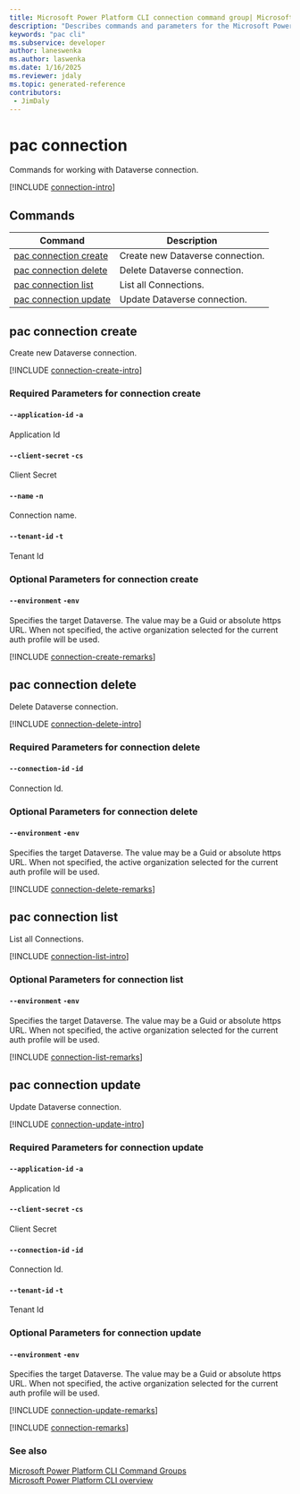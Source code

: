 ```yaml
---
title: Microsoft Power Platform CLI connection command group| Microsoft Docs
description: "Describes commands and parameters for the Microsoft Power Platform CLI connection command group."
keywords: "pac cli"
ms.subservice: developer
author: laneswenka
ms.author: laswenka
ms.date: 1/16/2025
ms.reviewer: jdaly
ms.topic: generated-reference
contributors: 
 - JimDaly
---
```

<!-- 
Do not edit this file. 
This file is generated by a program and any changes will be overwritten when this topic is re-generated.
Use the include files to add additional content to this topic.
-->
# pac connection

Commands for working with Dataverse connection.

[!INCLUDE [connection-intro](includes/connection-intro.md)]

## Commands

|Command|Description|
|---------|---------|
|[pac connection create](#pac-connection-create)|Create new Dataverse connection.|
|[pac connection delete](#pac-connection-delete)|Delete Dataverse connection.|
|[pac connection list](#pac-connection-list)|List all Connections.|
|[pac connection update](#pac-connection-update)|Update Dataverse connection.|


## pac connection create

Create new Dataverse connection.

[!INCLUDE [connection-create-intro](includes/connection-create-intro.md)]


### Required Parameters for connection create

#### `--application-id` `-a`

Application Id

#### `--client-secret` `-cs`

Client Secret

#### `--name` `-n`

Connection name.

#### `--tenant-id` `-t`

Tenant Id


### Optional Parameters for connection create

#### `--environment` `-env`

Specifies the target Dataverse. The value may be a Guid or absolute https URL. When not specified, the active organization selected for the current auth profile will be used.

[!INCLUDE [connection-create-remarks](includes/connection-create-remarks.md)]

## pac connection delete

Delete Dataverse connection.

[!INCLUDE [connection-delete-intro](includes/connection-delete-intro.md)]


### Required Parameters for connection delete

#### `--connection-id` `-id`

Connection Id.


### Optional Parameters for connection delete

#### `--environment` `-env`

Specifies the target Dataverse. The value may be a Guid or absolute https URL. When not specified, the active organization selected for the current auth profile will be used.

[!INCLUDE [connection-delete-remarks](includes/connection-delete-remarks.md)]

## pac connection list

List all Connections.

[!INCLUDE [connection-list-intro](includes/connection-list-intro.md)]


### Optional Parameters for connection list

#### `--environment` `-env`

Specifies the target Dataverse. The value may be a Guid or absolute https URL. When not specified, the active organization selected for the current auth profile will be used.

[!INCLUDE [connection-list-remarks](includes/connection-list-remarks.md)]

## pac connection update

Update Dataverse connection.

[!INCLUDE [connection-update-intro](includes/connection-update-intro.md)]


### Required Parameters for connection update

#### `--application-id` `-a`

Application Id

#### `--client-secret` `-cs`

Client Secret

#### `--connection-id` `-id`

Connection Id.

#### `--tenant-id` `-t`

Tenant Id


### Optional Parameters for connection update

#### `--environment` `-env`

Specifies the target Dataverse. The value may be a Guid or absolute https URL. When not specified, the active organization selected for the current auth profile will be used.

[!INCLUDE [connection-update-remarks](includes/connection-update-remarks.md)]

[!INCLUDE [connection-remarks](includes/connection-remarks.md)]

### See also

[Microsoft Power Platform CLI Command Groups](index.md)<br />
[Microsoft Power Platform CLI overview](../introduction.md)